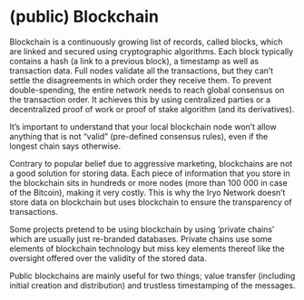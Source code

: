 # **\(public\) Blockchain**

Blockchain is a continuously growing list of records, called blocks, which are linked and secured using cryptographic algorithms. Each block typically contains a hash \(a link to a previous block\), a timestamp as well as transaction data. Full nodes validate all the transactions, but they can’t settle the disagreements in which order they receive them. To prevent double-spending, the entire network needs to reach global consensus on the transaction order. It achieves this by using centralized parties or a decentralized proof of work or proof of stake algorithm \(and its derivatives\).

It’s important to understand that your local blockchain node won’t allow anything that is not “valid” \(pre-defined consensus rules\), even if the longest chain says otherwise.

Contrary to popular belief due to aggressive marketing, blockchains are not a good solution for storing data. Each piece of information that you store in the blockchain sits in hundreds or more nodes \(more than 100 000 in case of the Bitcoin\), making it very costly. This is why the Iryo Network doesn’t store data on blockchain but uses blockchain to ensure the transparency of transactions.

Some projects pretend to be using blockchain by using ’private chains’ which are usually just re-branded databases. Private chains use some elements of blockchain technology but miss key elements thereof like the oversight offered over the validity of the stored data.

Public blockchains are mainly useful for two things; value transfer \(including initial creation and distribution\) and trustless timestamping of the messages.

